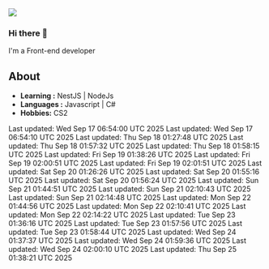 <img align='center' src="https://github-readme-stats.vercel.app/api?username=666-arch">

### Hi there 👋

I'm a Front-end developer 
## About

-  **Learning :** NestJS | NodeJs
-  **Languages :** Javascript | C#
-  **Hobbies:** CS2

<!-- ## My code time -->

<!-- LANGUAGE_STATS_START -->
<!-- LANGUAGE_STATS_END --> 
Last updated: Wed Sep 17 06:54:00 UTC 2025
Last updated: Wed Sep 17 06:54:10 UTC 2025
Last updated: Thu Sep 18 01:27:48 UTC 2025
Last updated: Thu Sep 18 01:57:32 UTC 2025
Last updated: Thu Sep 18 01:58:15 UTC 2025
Last updated: Fri Sep 19 01:38:26 UTC 2025
Last updated: Fri Sep 19 02:00:51 UTC 2025
Last updated: Fri Sep 19 02:01:51 UTC 2025
Last updated: Sat Sep 20 01:26:26 UTC 2025
Last updated: Sat Sep 20 01:55:16 UTC 2025
Last updated: Sat Sep 20 01:56:24 UTC 2025
Last updated: Sun Sep 21 01:44:51 UTC 2025
Last updated: Sun Sep 21 02:10:43 UTC 2025
Last updated: Sun Sep 21 02:14:48 UTC 2025
Last updated: Mon Sep 22 01:44:56 UTC 2025
Last updated: Mon Sep 22 02:10:41 UTC 2025
Last updated: Mon Sep 22 02:14:22 UTC 2025
Last updated: Tue Sep 23 01:36:16 UTC 2025
Last updated: Tue Sep 23 01:57:56 UTC 2025
Last updated: Tue Sep 23 01:58:44 UTC 2025
Last updated: Wed Sep 24 01:37:37 UTC 2025
Last updated: Wed Sep 24 01:59:36 UTC 2025
Last updated: Wed Sep 24 02:00:10 UTC 2025
Last updated: Thu Sep 25 01:38:21 UTC 2025
